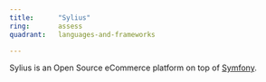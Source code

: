 ```yaml
---
title:      "Sylius"
ring:       assess
quadrant:   languages-and-frameworks

---
```


Sylius is an Open Source eCommerce platform on top of [Symfony](https://symfony.com/).

